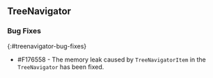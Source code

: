 ## TreeNavigator

### Bug Fixes
{:#treenavigator-bug-fixes}

* \#F176558 - The memory leak caused by `TreeNavigatorItem` in the `TreeNavigator` has been fixed.
